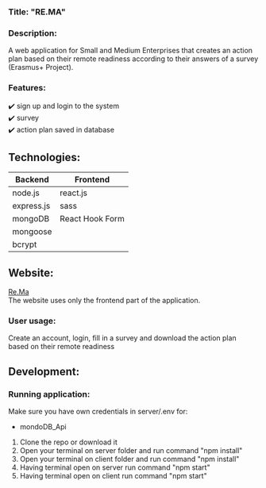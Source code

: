 
### Title: "RE.MA" 



### Description:
A  web application for Small and Medium Enterprises that creates an action plan based on their remote readiness according  to their answers of a survey (Erasmus+ Project).
 </br>

### Features:
:heavy_check_mark: sign up and login to the system </br>
:heavy_check_mark: survey </br>
:heavy_check_mark: action plan  saved in database</br>



## Technologies: 
|Backend | Frontend |
| --- | --- |
| node.js | react.js |
| express.js |sass|
| mongoDB | React Hook Form | 
|mongoose| |React to print|
|bcrypt||






## Website: 
<a href="https://metalaxis.net/rema/" target="_blank">Re.Ma</a> <br>
The website uses only the frontend part of the application.
### User usage:
Create an account, login, fill in a survey and download the action plan based on their remote readiness

## Development:

### Running application:
Make sure you have own credentials in server/.env for:

- mondoDB_Api 

1. Clone the repo or download it
2. Open your terminal on server folder and run command "npm install"
3. Open your terminal on client folder and run command "npm install"
4. Having terminal open on server run command "npm start"
5. Having terminal open on client run command "npm start"



